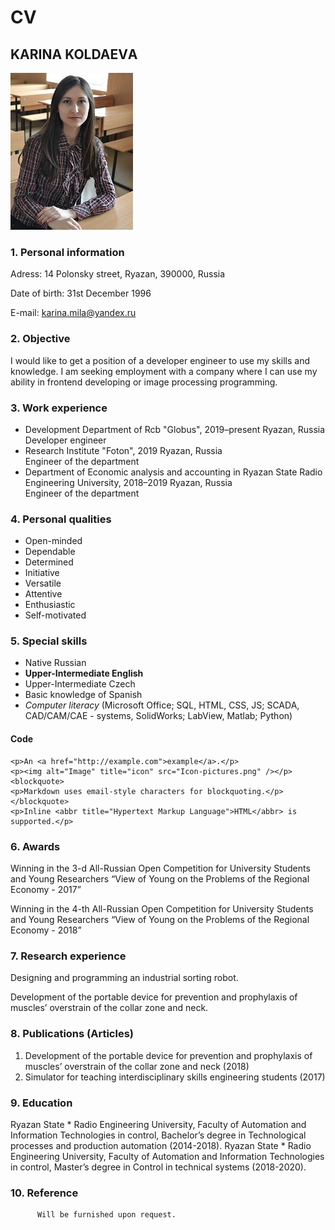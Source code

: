 # CV

## KARINA KOLDAEVА
![alt text](images/myph.jpg)
   
### 1. Personal information 
Adress: 14 Polonsky street, Ryazan, 390000, Russia

Date of birth: 31st December 1996 

E-mail: karina.mila@yandex.ru 
### 2. Objective 
I would like to get a position of a developer engineer to use my skills and knowledge. I am seeking employment with a company where I can use my ability in frontend developing or image processing programming.
### 3. Work experience 
* Development Department of Rcb "Globus", 2019–present
Ryazan, Russia  
Developer engineer
* Research Institute "Foton", 2019
Ryazan, Russia  
Engineer of the department
* Department of Economic analysis and accounting in Ryazan State Radio Engineering University, 2018–2019
Ryazan, Russia  
Engineer of the department
### 4. Personal qualities 
* Open-minded
* Dependable  
* Determined  
* Initiative  
* Versatile
* Attentive
* Enthusiastic
* Self-motivated
### 5. Special skills 
* Native Russian 
* **Upper-Intermediate English**
* Upper-Intermediate Czech
* Basic knowledge of Spanish
* _Computer literacy_ (Microsoft Office; SQL, HTML, CSS, JS; SCADA, CAD/CAM/CAE - systems, SolidWorks; LabView, Matlab; Python) 
#### Code
```
<p>An <a href="http://example.com">example</a>.</p>
<p><img alt="Image" title="icon" src="Icon-pictures.png" /></p>
<blockquote>
<p>Markdown uses email-style characters for blockquoting.</p>
</blockquote>
<p>Inline <abbr title="Hypertext Markup Language">HTML</abbr> is supported.</p>
```
### 6. Awards 
Winning in the 3-d All-Russian Open Competition for University Students and Young Researchers “View of Young on the Problems of the Regional Economy - 2017”

Winning in the 4-th All-Russian Open Competition for University Students and Young Researchers “View of Young on the Problems of the Regional Economy - 2018”
### 7. Research experience 
Designing and programming an industrial sorting robot.

Development of the portable device for prevention and prophylaxis of muscles’ overstrain of the collar zone and neck.
### 8. Publications (Articles)
1. Development of the portable device for prevention and prophylaxis of muscles’ overstrain of the collar zone and neck (2018)
1. Simulator for teaching interdisciplinary skills engineering students (2017)
### 9. Education 	
Ryazan State * Radio Engineering University, Faculty of Automation and Information Technologies in control, Bachelor’s degree in Technological processes and production automation (2014-2018).
Ryazan State * Radio Engineering University, Faculty of Automation and Information Technologies in control, Master’s degree in Control in technical systems (2018-2020).
### 10. Reference
          Will be furnished upon request.

